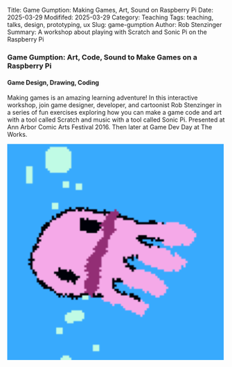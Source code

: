 Title: Game Gumption: Making Games, Art, Sound on Raspberry Pi
Date: 2025-03-29
Modififed: 2025-03-29
Category: Teaching
Tags: teaching, talks, design, prototyping, ux
Slug: game-gumption
Author: Rob Stenzinger
Summary: A workshop about playing with Scratch and Sonic Pi on the Raspberry Pi

### Game Gumption: Art, Code, Sound to Make Games on a Raspberry Pi

#### Game Design, Drawing, Coding

Making games is an amazing learning adventure! In this interactive workshop, join game designer, developer, and cartoonist Rob Stenzinger in a series of fun exercises exploring how you can make a game code and art with a tool called Scratch and music with a tool called Sonic Pi. Presented at Ann Arbor Comic Arts Festival 2016. Then later at Game Dev Day at The Works.

![img](/images/workshop-game-gumption.png)
